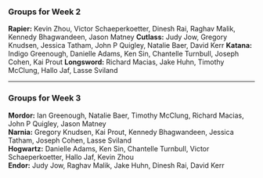 ### Groups for Week 2
**Rapier:** Kevin Zhou, Victor Schaeperkoetter, Dinesh Rai, Raghav Malik, Kennedy Bhagwandeen, Jason Matney
**Cutlass:** Judy Jow, Gregory Knudsen, Jessica Tatham, John P Quigley, Natalie Baer, David Kerr
**Katana:**  Indigo Greenough, Danielle Adams, Ken Sin, Chantelle Turnbull, Joseph Cohen, Kai Prout
**Longsword:** Richard Macias, Jake Huhn, Timothy McClung, Hallo Jaf, Lasse Sviland



 _________
 
### Groups for Week 3
**Mordor:** Ian Greenough, Natalie Baer, Timothy McClung, Richard Macias, John P Quigley, Jason Matney  
**Narnia:** Gregory Knudsen, Kai Prout, Kennedy Bhagwandeen, Jessica Tatham, Joseph Cohen, Lasse Sviland  
**Hogwartz:** Danielle Adams, Ken Sin, Chantelle Turnbull, Victor Schaeperkoetter, Hallo Jaf, Kevin Zhou  
**Endor:** Judy Jow, Raghav Malik, Jake Huhn, Dinesh Rai, David Kerr  
